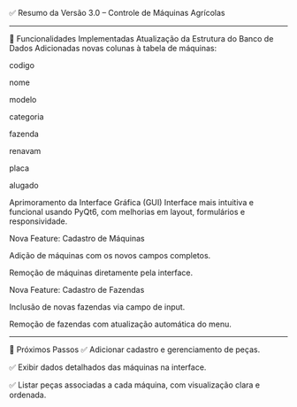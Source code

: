 ✅ Resumo da Versão 3.0 – Controle de Máquinas Agrícolas

---
🔧 Funcionalidades Implementadas
Atualização da Estrutura do Banco de Dados
Adicionadas novas colunas à tabela de máquinas:

codigo

nome

modelo

categoria

fazenda

renavam

placa

alugado

Aprimoramento da Interface Gráfica (GUI)
Interface mais intuitiva e funcional usando PyQt6, com melhorias em layout, formulários e responsividade.

Nova Feature: Cadastro de Máquinas

Adição de máquinas com os novos campos completos.

Remoção de máquinas diretamente pela interface.

Nova Feature: Cadastro de Fazendas

Inclusão de novas fazendas via campo de input.

Remoção de fazendas com atualização automática do menu.

---

📌 Próximos Passos
✅ Adicionar cadastro e gerenciamento de peças.

✅ Exibir dados detalhados das máquinas na interface.

✅ Listar peças associadas a cada máquina, com visualização clara e ordenada.
